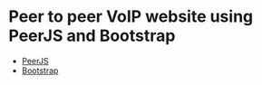 Peer to peer VoIP website using PeerJS and Bootstrap
======
* [PeerJS](https://peerjs.com/ "PeerJS")
* [Bootstrap](https://getbootstrap.com/ "Bootstrap")
